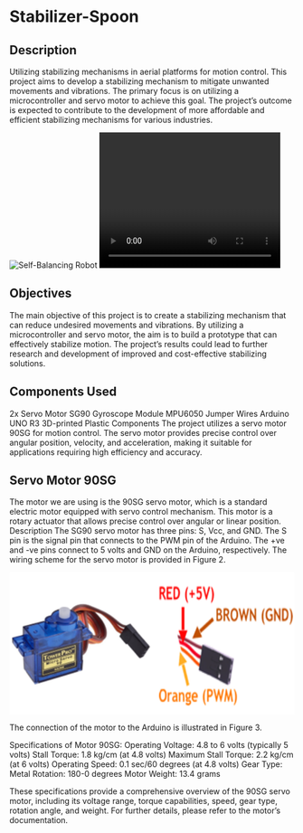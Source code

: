 # Stabilizer-Spoon
## Description
Utilizing stabilizing mechanisms in aerial platforms for motion control. This project aims to develop a stabilizing mechanism to mitigate unwanted movements and vibrations. The primary focus is on utilizing a microcontroller and servo motor to achieve this goal. The project’s outcome is expected to contribute to the development of more affordable and efficient stabilizing mechanisms for various industries.

![Self-Balancing Robot](Data/Stabilizer_Spoon.gif)
<video width="320" height="240" controls>
  <source src="Data/Stabilizer_Spoon.gif" type="video/gif">
  Your browser does not support the video tag.
</video>

## Objectives
The main objective of this project is to create a stabilizing mechanism that can reduce undesired movements and vibrations. By utilizing a microcontroller and servo motor, the aim is to build a prototype that can effectively stabilize motion. The project’s results could lead to further research and development of improved and cost-effective stabilizing solutions.

## Components Used
2x Servo Motor SG90
Gyroscope Module MPU6050
Jumper Wires
Arduino UNO R3
3D-printed Plastic Components
The project utilizes a servo motor 90SG for motion control. The servo motor provides precise control over angular position, velocity, and acceleration, making it suitable for applications requiring high efficiency and accuracy.

## Servo Motor 90SG
The motor we are using is the 90SG servo motor, which is a standard electric motor equipped with servo control mechanism. This motor is a rotary actuator that allows precise control over angular or linear position.
Description
The SG90 servo motor has three pins: S, Vcc, and GND. The S pin is the signal pin that connects to the PWM pin of the Arduino. The +ve and -ve pins connect to 5 volts and GND on the Arduino, respectively. The wiring scheme for the servo motor is provided in Figure 2.
<div style="display: flex;">
    <img src="Data\Picture1.png" alt="Image 1" style="width: 50%;">
    <img src="Data\Picture2.png" alt="Image 2" style="width: 50%;">
</div>

The connection of the motor to the Arduino is illustrated in Figure 3.
<!-- <div style="display: flex;">
    <img src="Data\Picture1.png" alt="Image 1" style="width: 50%;">
    <img src="Data\Picture2.png" alt="Image 2" style="width: 50%;">
</div> -->
Specifications of Motor 90SG:
Operating Voltage: 4.8 to 6 volts (typically 5 volts)
Stall Torque: 1.8 kg/cm (at 4.8 volts)
Maximum Stall Torque: 2.2 kg/cm (at 6 volts)
Operating Speed: 0.1 sec/60 degrees (at 4.8 volts)
Gear Type: Metal
Rotation: 180-0 degrees
Motor Weight: 13.4 grams

These specifications provide a comprehensive overview of the 90SG servo motor, including its voltage range, torque capabilities, speed, gear type, rotation angle, and weight. For further details, please refer to the motor’s documentation.
